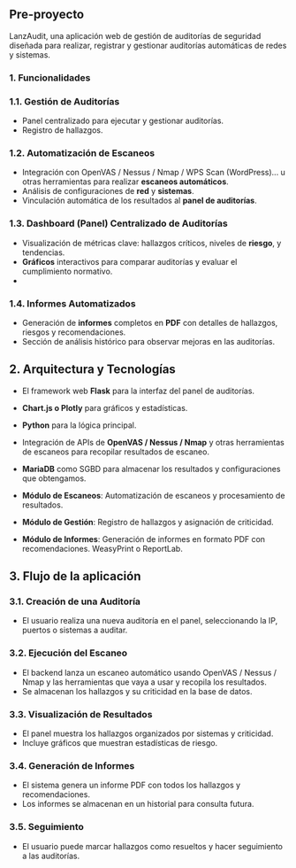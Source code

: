 ## Pre-proyecto
LanzAudit, una aplicación web de gestión de auditorías de seguridad diseñada para realizar, registrar y gestionar auditorías automáticas de redes y sistemas.
### 1. Funcionalidades
### 1.1. Gestión de Auditorías
- Panel centralizado para ejecutar y gestionar auditorías.
- Registro de hallazgos.
### 1.2. Automatización de Escaneos
- Integración con OpenVAS / Nessus / Nmap / WPS Scan (WordPress)... u otras herramientas para realizar **escaneos automáticos**.
- Análisis de configuraciones de **red** y **sistemas**.
- Vinculación automática de los resultados al **panel de auditorías**.
### 1.3. Dashboard (Panel) Centralizado de Auditorías
- Visualización de métricas clave: hallazgos críticos, niveles de **riesgo**, y tendencias.
- **Gráficos** interactivos para comparar auditorías y evaluar el cumplimiento normativo.
- 
### 1.4. Informes Automatizados
- Generación de **informes** completos en **PDF** con detalles de hallazgos, riesgos y recomendaciones.
- Sección de análisis histórico para observar mejoras en las auditorías.

## 2. Arquitectura y Tecnologías
- El framework web **Flask** para la interfaz del panel de auditorías.
- **Chart.js o Plotly** para gráficos y estadísticas.

- **Python** para la lógica principal.
- Integración de APIs de **OpenVAS / Nessus / Nmap** y otras herramientas de escaneos para recopilar resultados de escaneo.

- **MariaDB** como SGBD para almacenar los resultados y configuraciones que obtengamos.

- **Módulo de Escaneos**: Automatización de escaneos y procesamiento de resultados.
- **Módulo de Gestión**: Registro de hallazgos y asignación de criticidad.
- **Módulo de Informes**: Generación de informes en formato PDF con recomendaciones. WeasyPrint o ReportLab.

## 3. Flujo de la aplicación
### 3.1. Creación de una Auditoría
- El usuario realiza una nueva auditoría en el panel, seleccionando la IP, puertos o sistemas a auditar.
### 3.2. Ejecución del Escaneo
- El backend lanza un escaneo automático usando OpenVAS / Nessus / Nmap y las herramientas que vaya a usar y recopila los resultados.
- Se almacenan los hallazgos y su criticidad en la base de datos.
### 3.3. Visualización de Resultados
- El panel muestra los hallazgos organizados por sistemas y criticidad.
- Incluye gráficos que muestran estadísticas de riesgo.
### 3.4. Generación de Informes
- El sistema genera un informe PDF con todos los hallazgos y recomendaciones.
- Los informes se almacenan en un historial para consulta futura.
### 3.5. Seguimiento
- El usuario puede marcar hallazgos como resueltos y hacer seguimiento a las auditorías.
